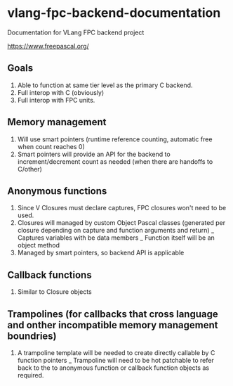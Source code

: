 # vlang-fpc-backend-documentation
Documentation for VLang FPC backend project

https://www.freepascal.org/

## Goals
1. Able to function at same tier level as the primary C backend.
1. Full interop with C (obviously)
1. Full interop with FPC units.

## Memory management
1. Will use smart pointers (runtime reference counting, automatic free when count reaches 0)
1. Smart pointers will provide an API for the backend to increment/decrement count as needed (when there are handoffs to C/other)

## Anonymous functions
1. Since V Closures must declare captures, FPC closures won't need to be used.
1. Closures will managed by custom Object Pascal classes (generated per closure depending on capture and function arguments and return)
  _ Captures variables with be data members
  _ Function itself will be an object method
1. Managed by smart pointers, so backend API is applicable

## Callback functions
1. Similar to Closure objects

## Trampolines (for callbacks that cross language and onther incompatible memory management boundries)
1. A trampoline template will be needed to create directly callable by C function pointers
  _ Trampoline will need to be hot patchable to refer back to the to anonymous function or callback function objects as required.
